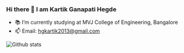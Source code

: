 ### Hi there 👋 I am Kartik Ganapati Hegde

- 📚 I’m currently studying at MVJ College of Engineering, Bangalore
- 📫 Email: hgkartik2013@gmail.com

![Github stats](https://github-readme-stats.vercel.app/api?username=Kartik018)
